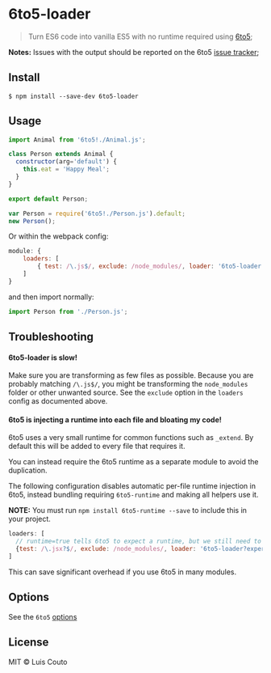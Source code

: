 # 6to5-loader

> Turn ES6 code into vanilla ES5 with no runtime required using [6to5](https://github.com/sebmck/6to5);

__Notes:__ Issues with the output should be reported on the 6to5 [issue tracker](https://github.com/sebmck/6to5/issues);

## Install

```
$ npm install --save-dev 6to5-loader
```

## Usage

```javascript
import Animal from '6to5!./Animal.js';

class Person extends Animal {
  constructor(arg='default') {
    this.eat = 'Happy Meal';
  }
}

export default Person;
```

```javascript
var Person = require('6to5!./Person.js').default;
new Person();
```

Or within the webpack config:

```javascript
module: {
    loaders: [
        { test: /\.js$/, exclude: /node_modules/, loader: '6to5-loader'}
    ]
}
```

and then import normally:

```javascript
import Person from './Person.js';
```

## Troubleshooting

#### 6to5-loader is slow!

Make sure you are transforming as few files as possible. Because you are probably 
matching `/\.js$/`, you might be transforming the `node_modules` folder or other unwanted
source. See the `exclude` option in the `loaders` config as documented above.

#### 6to5 is injecting a runtime into each file and bloating my code!

6to5 uses a very small runtime for common functions such as `_extend`. By default
this will be added to every file that requires it.

You can instead require the 6to5 runtime as a separate module to avoid the duplication.

The following configuration disables automatic per-file runtime injection in 6to5, instead
bundling requiring `6to5-runtime` and making all helpers use it.

**NOTE:** You must run `npm install 6to5-runtime --save` to include this in your project.

```javascript
loaders: [
  // runtime=true tells 6to5 to expect a runtime, but we still need to bundle it.
  {test: /\.jsx?$/, exclude: /node_modules/, loader: '6to5-loader?experimental&optional=selfContained'}
]
```

This can save significant overhead if you use 6to5 in many modules.

## Options

See the `6to5` [options](http://6to5.org/docs/usage/options/)

## License

MIT © Luis Couto
